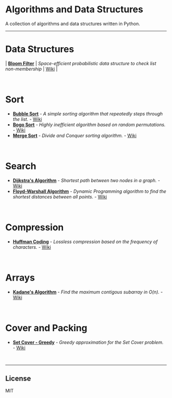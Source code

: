 # Algorithms and Data Structures

A collection of algorithms and data structures written in Python.

---
# Data Structures

| **[Bloom Filter](https://github.com/Samalot/python-practice/blob/master/Data%20Structures/Bloom_Filter.py)** | *Space-efficient probabilistic data structure to check list non-membership*  | [Wiki](https://en.wikipedia.org/wiki/Bloom_filter)  |

&nbsp;

# Sort

  - **[Bubble Sort](https://github.com/Samalot/python-practice/blob/master/Sort/Bubble_Sort.py)** - *A simple sorting algorithm that repeatedly steps through the list.* - [Wiki](https://en.wikipedia.org/wiki/Bubble_sort) 
  - **[Bogo Sort](https://github.com/Samalot/python-practice/blob/master/Sort/Bogo_Sort.py)** - *Highly inefficient algorithm based on random permutations.* - [Wiki](https://en.wikipedia.org/wiki/Bogosort) 
  - **[Merge Sort](https://github.com/Samalot/python-practice/blob/master/Sort/Merge_Sort.py)** - *Divide and Conquer sorting algorithm.* - [Wiki](https://en.wikipedia.org/wiki/Merge_sort) 
  
&nbsp;
  
# Search

  - **[Dijkstra's Algorithm](https://github.com/Samalot/python-practice/blob/master/Search/Dijkstra.py)** - *Shortest path between two nodes in a graph.* - [Wiki](https://en.wikipedia.org/wiki/Dijkstra%27s_algorithm)
  - **[Floyd-Warshall Algorithm](https://github.com/Samalot/python-practice/blob/master/Search/Floyd_Warshall.py)** - *Dynamic Programming algorithm to find the shortest distances between all points.* - [Wiki](https://en.wikipedia.org/wiki/Floyd%E2%80%93Warshall_algorithm)
  
&nbsp;
  
# Compression

  - **[Huffman Coding](https://github.com/Samalot/python-practice/blob/master/Compression/Huffman.py)** - *Lossless compression based on the frequency of characters.* - [Wiki](https://en.wikipedia.org/wiki/Huffman_coding)

&nbsp;

# Arrays

  - **[Kadane's Algorithm](https://github.com/Samalot/python-practice/blob/master/Arrays/Kadane.py)** - *Find the maximum contigous subarray in O(n).* - [Wiki](https://en.wikipedia.org/wiki/Maximum_subarray_problem)

&nbsp;

# Cover and Packing

  - **[Set Cover - Greedy](https://github.com/Samalot/python-practice/blob/master/Cover%20and%20Packing/Set_Cover_Greedy.py)** - *Greedy approximation for the Set Cover problem.* - [Wiki](https://en.wikipedia.org/wiki/Set_cover_problem)

&nbsp;

---
License
----

MIT
